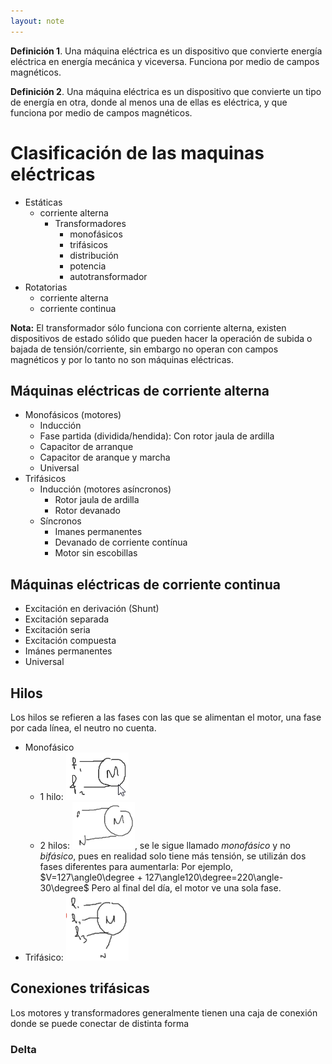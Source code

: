 ```yaml
---
layout: note
---
```


**Definición 1**. Una máquina eléctrica es un dispositivo que convierte energía eléctrica en energía mecánica y viceversa. Funciona por medio de campos magnéticos.

**Definición 2**. Una máquina eléctrica es un dispositivo que convierte un tipo de energía en otra, donde al menos una de ellas es eléctrica, y que funciona por medio de campos magnéticos.

# Clasificación de las maquinas eléctricas
* Estáticas
	* corriente alterna
		* Transformadores
			* monofásicos
			* trifásicos
			* distribución
			* potencia
			* autotransformador
* Rotatorias
	* corriente alterna
	* corriente continua

**Nota:** El transformador sólo funciona con corriente alterna, existen dispositivos de estado sólido que pueden hacer la operación de subida o bajada de tensión/corriente, sin embargo no operan con campos magnéticos y por lo tanto no son máquinas eléctricas.

## Máquinas eléctricas de corriente alterna
* Monofásicos (motores)
	* Inducción
	* Fase partida (dividida/hendida): Con rotor jaula de ardilla
	* Capacitor de arranque
	* Capacitor de aranque y marcha
	* Universal
* Trifásicos
	* Inducción (motores asíncronos)
		* Rotor jaula de ardilla
		* Rotor devanado
	* Síncronos
		* Imanes permanentes
		* Devanado de corriente contínua
		* Motor sin escobillas

## Máquinas eléctricas de corriente continua
* Excitación en derivación (Shunt)
* Excitación separada
* Excitación seria
* Excitación compuesta
* Imánes permanentes
* Universal

## Hilos
Los hilos se refieren a las fases con las que se alimentan el motor, una fase por cada línea, el neutro no cuenta.
* Monofásico
	* 1 hilo: ![5f70202666812bdc882742e5cfd52603.png](../../img/dc457cc28b694e71ae698c51c003150c.png)
	* 2 hilos: ![56abc311d1445f2a253d7f22dfea1f3a.png](../../img/eeeab53c998144dea7911441134aeb3c.png), se le sigue llamado *monofásico* y no *bifásico*, pues en realidad solo tiene más tensión, se utilizán dos fases diferentes para aumentarla:
Por ejemplo, $V=127\angle0\degree + 127\angle120\degree=220\angle-30\degree$
Pero al final del día, el motor ve una sola fase.
* Trifásico: ![19b4a95875bfa10d5c25589073073300.png](../../img/17f75c607ab844faa354894dde290366.png)

## Conexiones trifásicas
Los motores y transformadores generalmente tienen una caja de conexión donde se puede conectar de distinta forma
### Delta
